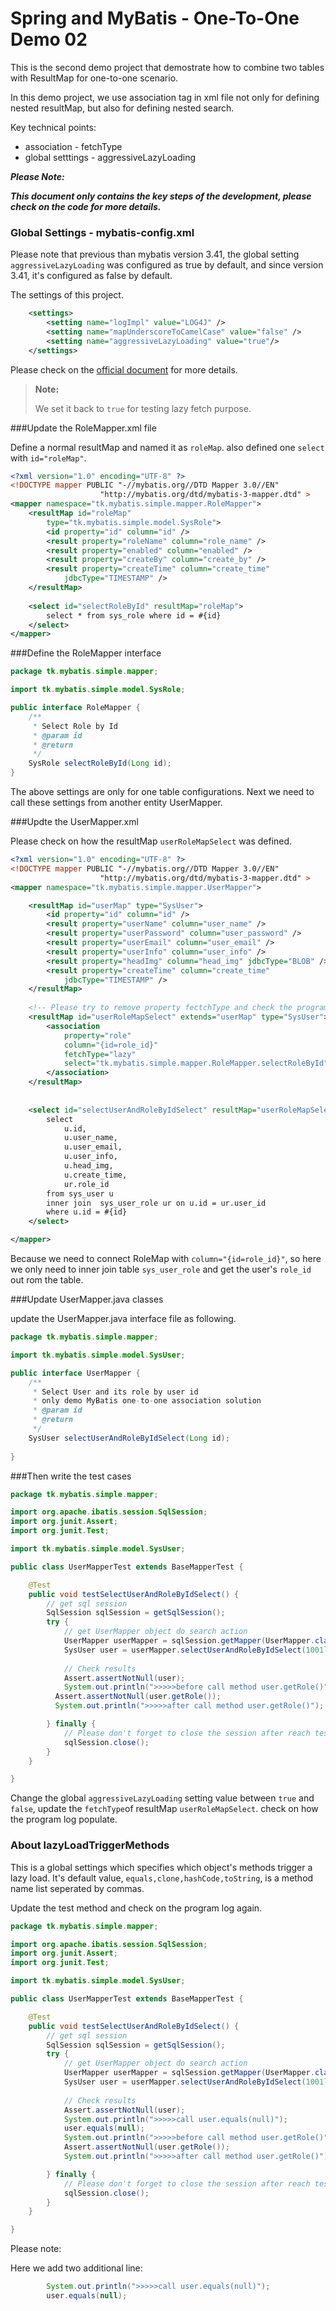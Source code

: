 # Spring and MyBatis - One-To-One Demo 02

This is the second demo project that demostrate how to combine two tables with ResultMap for one-to-one scenario. 

In this demo project, we use association tag in xml file not only for defining nested resultMap, but also for defining nested search.

Key technical points:

- association - fetchType
- global setttings - aggressiveLazyLoading



***Please Note:***

***This document only contains the key steps of the development, please check on the code for more details.***



### Global Settings - mybatis-config.xml

Please note that previous than mybatis version 3.41, the global setting `aggressiveLazyLoading` was configured as true by default, and since version 3.41, it's configured as false by default. 

The settings of this project.

```xml
	<settings>
		<setting name="logImpl" value="LOG4J" />
		<setting name="mapUnderscoreToCamelCase" value="false" />
		<setting name="aggressiveLazyLoading" value="true"/>
	</settings>
```

Please check on the [official document]([http://www.mybatis.org/mybatis-3/configuration.html) for more details.

> **Note:** 
>
> We set it back to `true` for testing lazy fetch purpose.



###Update the RoleMapper.xml file

Define a normal resultMap and named it as `roleMap`. also defined one `select` with `id="roleMap"`.

```xml
<?xml version="1.0" encoding="UTF-8" ?>
<!DOCTYPE mapper PUBLIC "-//mybatis.org//DTD Mapper 3.0//EN" 
					"http://mybatis.org/dtd/mybatis-3-mapper.dtd" >
<mapper namespace="tk.mybatis.simple.mapper.RoleMapper">
	<resultMap id="roleMap"
		type="tk.mybatis.simple.model.SysRole">
		<id property="id" column="id" />
		<result property="roleName" column="role_name" />
		<result property="enabled" column="enabled" />
		<result property="createBy" column="create_by" />
		<result property="createTime" column="create_time"
			jdbcType="TIMESTAMP" />
	</resultMap>
	
	<select id="selectRoleById" resultMap="roleMap">
		select * from sys_role where id = #{id}
	</select>
</mapper>
```



###Define the RoleMapper interface

```java
package tk.mybatis.simple.mapper;

import tk.mybatis.simple.model.SysRole;

public interface RoleMapper {
	/**
	 * Select Role by Id
	 * @param id
	 * @return
	 */
	SysRole selectRoleById(Long id);
}

```

The above settings are only for one table configurations. Next we need to call these settings from another entity UserMapper.



###Updte the UserMapper.xml 

Please check on how the resultMap `userRoleMapSelect` was defined.

```xml
<?xml version="1.0" encoding="UTF-8" ?>
<!DOCTYPE mapper PUBLIC "-//mybatis.org//DTD Mapper 3.0//EN" 
					"http://mybatis.org/dtd/mybatis-3-mapper.dtd" >
<mapper namespace="tk.mybatis.simple.mapper.UserMapper">

	<resultMap id="userMap" type="SysUser">
		<id property="id" column="id" />
		<result property="userName" column="user_name" />
		<result property="userPassword" column="user_password" />
		<result property="userEmail" column="user_email" />
		<result property="userInfo" column="user_info" />
		<result property="headImg" column="head_img" jdbcType="BLOB" />
		<result property="createTime" column="create_time"
			jdbcType="TIMESTAMP" />
	</resultMap>
	
	<!-- Please try to remove property fectchType and check the program log -->
	<resultMap id="userRoleMapSelect" extends="userMap" type="SysUser">
		<association 
			property="role" 
			column="{id=role_id}"
			fetchType="lazy"
			select="tk.mybatis.simple.mapper.RoleMapper.selectRoleById">
		</association>
	</resultMap>
	
	
	<select id="selectUserAndRoleByIdSelect" resultMap="userRoleMapSelect">
		select 
			u.id,
			u.user_name,
			u.user_email,
			u.user_info,
			u.head_img,
			u.create_time,
			ur.role_id
		from sys_user u
		inner join  sys_user_role ur on u.id = ur.user_id
		where u.id = #{id}
	</select>

</mapper>
```

Because we need to connect RoleMap with `column="{id=role_id}"`, so here we only need to inner join table `sys_user_role` and get the user's `role_id` out rom the table.

###Update UserMapper.java classes

update the UserMapper.java interface file as following.

```java
package tk.mybatis.simple.mapper;

import tk.mybatis.simple.model.SysUser;

public interface UserMapper {
	/**
	 * Select User and its role by user id
	 * only demo MyBatis one-to-one association solution
	 * @param id
	 * @return
	 */
	SysUser selectUserAndRoleByIdSelect(Long id);
	
}
```



###Then write the test cases

```java
package tk.mybatis.simple.mapper;

import org.apache.ibatis.session.SqlSession;
import org.junit.Assert;
import org.junit.Test;

import tk.mybatis.simple.model.SysUser;

public class UserMapperTest extends BaseMapperTest {

	@Test
	public void testSelectUserAndRoleByIdSelect() {
		// get sql session
		SqlSession sqlSession = getSqlSession();
		try {
			// get UserMapper object do search action
			UserMapper userMapper = sqlSession.getMapper(UserMapper.class);
			SysUser user = userMapper.selectUserAndRoleByIdSelect(1001l);
			
			// Check results
			Assert.assertNotNull(user);
			System.out.println(">>>>>before call method user.getRole()");
		  Assert.assertNotNull(user.getRole());
		  System.out.println(">>>>>after call method user.getRole()");

		} finally {
			// Please don't forget to close the session after reach test
			sqlSession.close();
		}
	}

}
```



Change the global `aggressiveLazyLoading` setting value between `true` and `false`, update the `fetchType`of resultMap `userRoleMapSelect`. check on how the program log populate.



### About lazyLoadTriggerMethods

This is a global settings which specifies which object's methods trigger a lazy load. It's default value, `equals,clone,hashCode,toString`,  is a method name list seperated by commas.

Update the test method and check on the program log again.

```java
package tk.mybatis.simple.mapper;

import org.apache.ibatis.session.SqlSession;
import org.junit.Assert;
import org.junit.Test;

import tk.mybatis.simple.model.SysUser;

public class UserMapperTest extends BaseMapperTest {

	@Test
	public void testSelectUserAndRoleByIdSelect() {
		// get sql session
		SqlSession sqlSession = getSqlSession();
		try {
			// get UserMapper object do search action
			UserMapper userMapper = sqlSession.getMapper(UserMapper.class);
			SysUser user = userMapper.selectUserAndRoleByIdSelect(1001l);
			
			// Check results
			Assert.assertNotNull(user);
			System.out.println(">>>>>call user.equals(null)");
			user.equals(null);
			System.out.println(">>>>>before call method user.getRole()");
		    Assert.assertNotNull(user.getRole());
		    System.out.println(">>>>>after call method user.getRole()");

		} finally {
			// Please don't forget to close the session after reach test
			sqlSession.close();
		}
	}

}
```

Please note:

Here we add two additional line:

```java
		System.out.println(">>>>>call user.equals(null)");
		user.equals(null);
```
